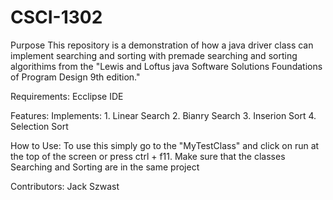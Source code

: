 # CSCI-1302
Purpose
This repository is a demonstration of how a java driver class can implement searching and sorting with premade searching and sorting algorithims from the "Lewis and Loftus java Software Solutions Foundations of Program Design 9th edition."

Requirements:
  Ecclipse IDE

Features:
  Implements:
    1. Linear Search
    2. Bianry Search
    3. Inserion Sort
    4. Selection Sort

How to Use:
  To use this simply go to the "MyTestClass" and click on run at the top of the screen or press ctrl + f11. Make sure that the classes Searching and Sorting are in the same project
  

Contributors:
  Jack Szwast
